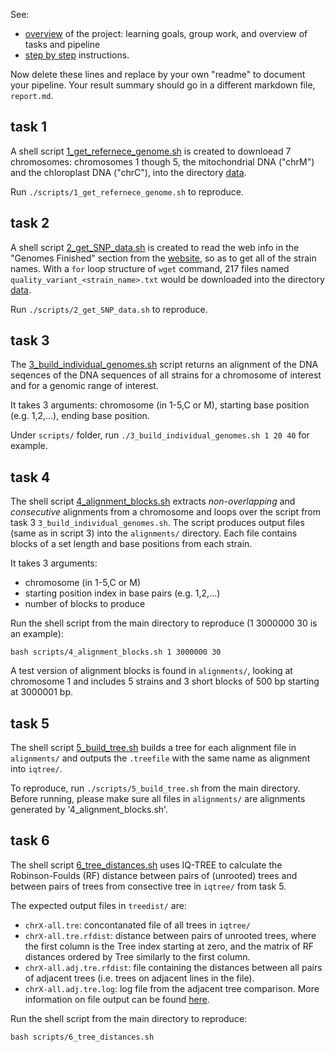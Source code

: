 See:
- [overview](overview.md) of the project: learning goals,
  group work, and overview of tasks and pipeline
- [step by step](stepsinstructions.md) instructions.

Now delete these lines and replace by your own "readme"
to document your pipeline.
Your result summary should go in a different markdown file,
`report.md`.

## task 1
A shell script [1_get_refernece_genome.sh](scripts/1_get_refernece_genome.sh) is created to downloead 7 chromosomes: chromosomes 1 though 5, the mitochondrial DNA ("chrM") and the chloroplast DNA ("chrC"), into the directory [data](data).

Run `./scripts/1_get_refernece_genome.sh` to reproduce.

## task 2
A shell script [2_get_SNP_data.sh](scripts/2_get_SNP_data.sh) is created to read the web info in the "Genomes Finished" section from the [website](http://signal.salk.edu/atg1001/download.php), so as to get all of the strain names. With a `for` loop structure of `wget` command, 217 files named `quality_variant_<strain_name>.txt` would be downloaded into the directory [data](data).

Run `./scripts/2_get_SNP_data.sh` to reproduce.

## task 3
The [3_build_individual_genomes.sh](scripts/3_build_individual_genomes.sh) script  returns an alignment of the DNA seqences of the DNA sequences of all strains for a chromosome of interest and for a genomic range of interest.

It takes 3 arguments: chromosome (in 1-5,C or M), starting base position (e.g. 1,2,...), ending base position.

Under `scripts/` folder, run `./3_build_individual_genomes.sh 1 20 40` for example.

## task 4
The shell script [4_alignment_blocks.sh](scripts/4_alignment_blocks.sh) extracts *non-overlapping* and *consecutive* alignments from a chromosome and loops over the script from task 3 `3_build_individual_genomes.sh`. The script produces output files (same as in script 3) into the `alignments/` directory. Each file contains blocks of a set length and base positions from each strain.

It takes 3 arguments: 
- chromosome (in 1-5,C or M)
- starting position index in base pairs (e.g. 1,2,...)
- number of blocks to produce

Run the shell script from the main directory to reproduce (1 3000000 30 is an example):
```
bash scripts/4_alignment_blocks.sh 1 3000000 30
```
A test version of alignment blocks is found in `alignments/`, looking at chromosome 1 and includes 5 strains and 3 short blocks of 500 bp starting at 3000001 bp.

## task 5
The shell script [5_build_tree.sh](scripts/5_build_tree.sh) builds a tree for each alignment file in `alignments/` and outputs the `.treefile` with the same name as alignment into `iqtree/`. 

To reproduce, run `./scripts/5_build_tree.sh` from the main directory. Before running, please make sure all files in `alignments/` are alignments generated by '4_alignment_blocks.sh'.

## task 6

The shell script [6_tree_distances.sh](scripts/6_tree_distances.sh) uses IQ-TREE to calculate the Robinson-Foulds (RF) distance between pairs of (unrooted) trees and between pairs of trees from consective tree in `iqtree/` from task 5.

The expected output files in `treedist/` are:
- `chrX-all.tre`: concontanated file of all trees in `iqtree/`
- `chrX-all.tre.rfdist`: distance between pairs of unrooted trees, where the first column is the Tree index starting at zero, and the matrix of RF distances ordered by Tree similarly to the first column. 
-  `chrX-all.adj.tre.rfdist`: file containing the distances between all pairs of adjacent trees (i.e. trees on adjacent lines in the file).
- `chrX-all.adj.tre.log`: log file from the adjacent tree comparison. More information on file output can be found [here](stepinstructions.md).

Run the shell script from the main directory to reproduce:
```
bash scripts/6_tree_distances.sh
```